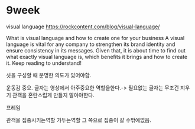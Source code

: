 # 9week
visual language
https://rockcontent.com/blog/visual-language/

What is visual language and how to create one for your business
A visual language is vital for any company to strengthen its brand identity and ensure consistency in its messages.
Given that, it is about time to find out what exactly visual language is, which benefits it brings and how to create it. Keep reading to understand!

샷을 구성할 때 분명한 의도가 있어야함. 

운동감 중요.
글자는 영상에서 아주중요한 역할을한다.-> 필요없는 글자는 무조건 지우기
관객을 혼란스럽게 만들지 말아야한다.

프레임

관객을 집중시키는역할
가두는역할
그 쪽으로 집중이 갈 수밖에없음.
